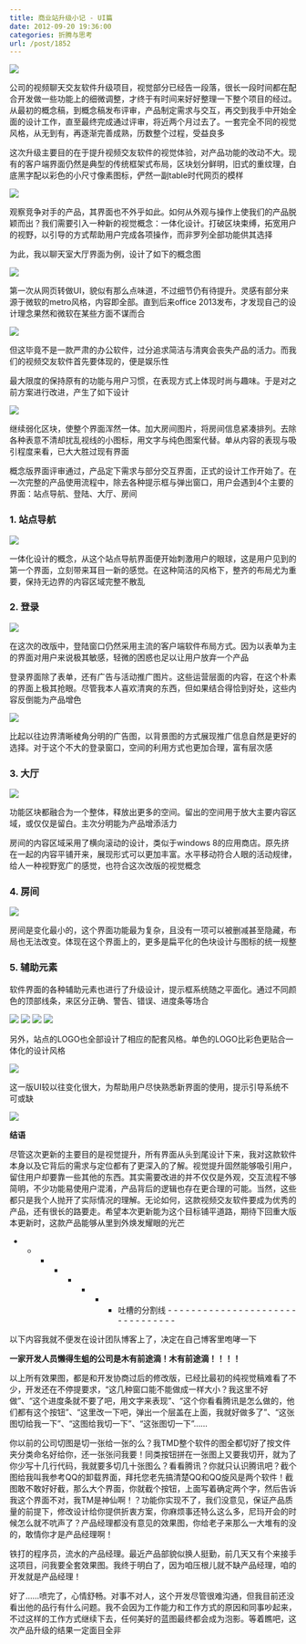 ```yaml
---
title: 商业站升级小记 - UI篇
date: 2012-09-20 19:36:00
categories: 折腾与思考
url: /post/1852
---
```


![](http://qiniu.colacdn.com/img/posts/2012-09/09-20/1.jpg)

公司的视频聊天交友软件升级项目，视觉部分已经告一段落，很长一段时间都在配合开发做一些功能上的细微调整，才终于有时间来好好整理一下整个项目的经过。从最初的概念稿，到概念稿发布评审，产品制定需求与交互，再交到我手中开始全面的设计工作，直至最终完成通过评审，将近两个月过去了。一套完全不同的视觉风格，从无到有，再逐渐完善成熟，历数整个过程，受益良多

这次升级主要目的在于提升视频交友软件的视觉体验，对产品功能的改动不大。现有的客户端界面仍然是典型的传统框架式布局，区块划分鲜明，旧式的重纹理，白底黑字配以彩色的小尺寸像素图标，俨然一副table时代网页的模样

![](http://qiniu.colacdn.com/img/posts/2012-09/09-20/2.jpg)

观察竞争对手的产品，其界面也不外乎如此。如何从外观与操作上使我们的产品脱颖而出？我们需要引入一种新的视觉概念：一体化设计。打破区块束缚，拓宽用户的视野，以引导的方式帮助用户完成各项操作，而非罗列全部功能供其选择

为此，我以聊天室大厅界面为例，设计了如下的概念图

![](http://qiniu.colacdn.com/img/posts/2012-09/09-20/3.jpg)

第一次从网页转做UI，貌似有那么点味道，不过细节仍有待提升。灵感有部分来源于微软的metro风格，内容即全部。直到后来office 2013发布，才发现自己的设计理念果然和微软在某些方面不谋而合

![](http://qiniu.colacdn.com/img/posts/2012-09/09-20/4.jpg)

但这毕竟不是一款严肃的办公软件，过分追求简洁与清爽会丧失产品的活力。而我们的视频交友软件首先要体现的，便是娱乐性

最大限度的保持原有的功能与用户习惯，在表现方式上体现时尚与趣味。于是对之前方案进行改进，产生了如下设计

![](http://qiniu.colacdn.com/img/posts/2012-09/09-20/5.jpg)

继续弱化区块，使整个界面浑然一体。加大房间图片，将房间信息紧凑排列。去除各种表意不清却扰乱视线的小图标，用文字与纯色图案代替。单从内容的表现与吸引程度来看，已大大胜过现有界面

概念版界面评审通过，产品定下需求与部分交互界面，正式的设计工作开始了。在一次完整的产品使用流程中，除去各种提示框与弹出窗口，用户会遇到4个主要的界面：站点导航、登陆、大厅、房间

### 1. 站点导航

![](http://qiniu.colacdn.com/img/posts/2012-09/09-20/6.jpg)

一体化设计的概念，从这个站点导航界面便开始刺激用户的眼球，这是用户见到的第一个界面，立刻带来耳目一新的感觉。在这种简洁的风格下，整齐的布局尤为重要，保持无边界的内容区域完整不散乱

### 2. 登录

![](http://qiniu.colacdn.com/img/posts/2012-09/09-20/7.jpg)

在这次的改版中，登陆窗口仍然采用主流的客户端软件布局方式。因为以表单为主的界面对用户来说极其敏感，轻微的困惑也足以让用户放弃一个产品

登录界面除了表单，还有广告与活动推广图片。这些运营层面的内容，在这个朴素的界面上极其抢眼。尽管我本人喜欢清爽的东西，但如果结合得恰到好处，这些内容反倒能为产品增色

![](http://qiniu.colacdn.com/img/posts/2012-09/09-20/8.jpg)

比起以往边界清晰棱角分明的广告图，以背景图的方式展现推广信息自然是更好的选择。对于这个不大的登录窗口，空间的利用方式也更加合理，富有层次感

### 3. 大厅

![](http://qiniu.colacdn.com/img/posts/2012-09/09-20/9.jpg)

功能区块都融合为一个整体，释放出更多的空间。留出的空间用于放大主要内容区域，或仅仅是留白。主次分明能为产品增添活力

房间的内容区域采用了横向滚动的设计，类似于windows 8的应用商店。原先挤在一起的内容平铺开来，展现形式可以更加丰富。水平移动符合人眼的活动规律，给人一种视野宽广的感觉，也符合这次改版的视觉概念

### 4. 房间

![](http://qiniu.colacdn.com/img/posts/2012-09/09-20/10.jpg)

房间是变化最小的，这个界面功能最为复杂，且没有一项可以被删减甚至隐藏，布局也无法改变。体现在这个界面上的，更多是扁平化的色块设计与图标的统一规整

### 5. 辅助元素

软件界面的各种辅助元素也进行了升级设计，提示框系统随之平面化。通过不同颜色的顶部线条，来区分正确、警告、错误、进度条等场合

![](http://qiniu.colacdn.com/img/posts/2012-09/09-20/11.jpg) ![](http://qiniu.colacdn.com/img/posts/2012-09/09-20/12.jpg) ![](http://qiniu.colacdn.com/img/posts/2012-09/09-20/13.jpg) ![](http://qiniu.colacdn.com/img/posts/2012-09/09-20/14.jpg)

另外，站点的LOGO也全部设计了相应的配套风格。单色的LOGO比彩色更贴合一体化的设计风格

![](http://qiniu.colacdn.com/img/posts/2012-09/09-20/15.jpg)

这一版UI较以往变化很大，为帮助用户尽快熟悉新界面的使用，提示引导系统不可或缺

![](http://qiniu.colacdn.com/img/posts/2012-09/09-20/16.jpg)

**结语**

尽管这次更新的主要目的是视觉提升，所有界面从头到尾设计下来，我对这款软件本身以及它背后的需求与定位都有了更深入的了解。视觉提升固然能够吸引用户，留住用户却要靠一些其他的东西。其实需要改进的并不仅仅是外观，交互流程不够简明，不少功能易使用户混淆，产品背后的逻辑也存在更合理的可能。当然，这些都只是我个人抛开了实际情况的理解。无论如何，这款视频交友软件要成为优秀的产品，还有很长的路要走。希望本次更新能为这个目标铺平道路，期待下回重大版本更新时，这款产品能够从里到外焕发耀眼的光芒

- - - - - - - -   吐槽的分割线  - - - - - - - - - - - - - - - - - - - - - - - - - - - - - - - -

以下内容我就不便发在设计团队博客上了，决定在自己博客里咆哮一下

**一家开发人员懒得生蛆的公司是木有前途滴！木有前途滴！！！！**

以上所有效果图，都是和开发协商过后的修改版，已经比最初的纯视觉稿难看了不少，开发还在不停提要求，“这几种窗口能不能做成一样大小？我这里不好做”、“这个进度条就不要了吧，用文字来表现”、“这个你看看腾讯是怎么做的，他们都有这个按钮”、“这里改一下吧，弹出一个层盖在上面，我就好做多了”、“这张图切给我一下”、“这图给我切一下”、“这张图切一下”……

你以前的公司切图是切一张给一张的么？我TMD整个软件的图全都切好了按文件夹分类命名好给你，还一张张问我要！同类按钮拼在一张图上又要我切开，就为了你少写十几行代码，我就要多切几十张图么？看看腾讯？你就只认识腾讯吧？截个图给我叫我参考QQ的卸载界面，拜托您老先搞清楚QQ和QQ旋风是两个软件！截图敢不敢好好截，那么大个界面，你就截个按钮，上面写着确定两个字，然后告诉我这个界面不对，我TM是神仙啊！？功能你实现不了，我们没意见，保证产品质量的前提下，修改设计给你提供折衷方案，你麻烦事还特么这么多，尼玛开会的时候怎么就不吭声了？产品经理都没有意见的效果图，你给老子来那么一大堆有的没的，敢情你才是产品经理啊！

铁打的程序员，流水的产品经理。最近产品部貌似换人挺勤，前几天又有个来接手这项目，问我要全套效果图。我终于明白了，因为咱压根儿就不缺产品经理，咱的开发就是产品经理！

好了……喷完了，心情舒畅。对事不对人，这个开发尽管很难沟通，但我目前还没看出他的品行有什么问题。我不会因为工作能力和工作方式的原因和同事吵起来，不过这样的工作方式继续下去，任何美好的蓝图最终都会成为泡影。等着瞧吧，这次产品升级的结果一定面目全非